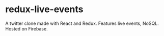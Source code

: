 # redux-live-events
A twitter clone made with React and Redux. Features live events, NoSQL. Hosted on Firebase.
